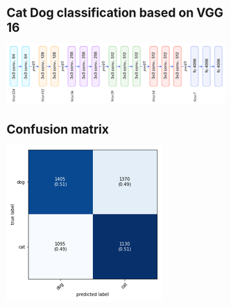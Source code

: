 # Cat Dog classification based on VGG 16

![img](src/arch.png)

# Confusion matrix

![img](src/cm.png)
